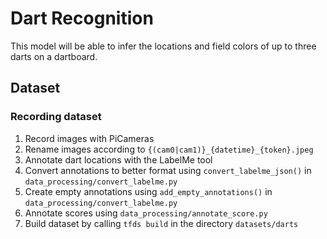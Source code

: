 # Dart Recognition

This model will be able to infer the locations and field colors of up to three
darts on a dartboard.


## Dataset
### Recording dataset
1. Record images with PiCameras
2. Rename images according to `{(cam0|cam1)}_{datetime}_{token}.jpeg`
3. Annotate dart locations with the LabelMe tool
4. Convert annotations to better format using `convert_labelme_json()` in `data_processing/convert_labelme.py`
5. Create empty annotations using `add_empty_annotations()` in `data_processing/convert_labelme.py` 
6. Annotate scores using `data_processing/annotate_score.py`
7. Build dataset by calling `tfds build` in the directory `datasets/darts`
